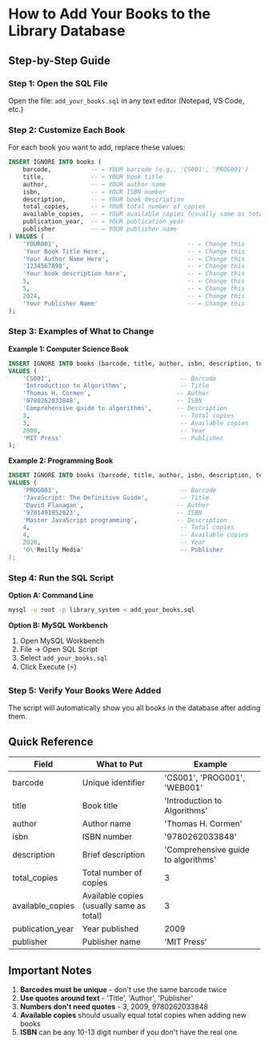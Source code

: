 # How to Add Your Books to the Library Database

## Step-by-Step Guide

### Step 1: Open the SQL File
Open the file: `add_your_books.sql` in any text editor (Notepad, VS Code, etc.)

### Step 2: Customize Each Book
For each book you want to add, replace these values:

```sql
INSERT IGNORE INTO books (
    barcode,           -- ← YOUR barcode (e.g., 'CS001', 'PROG001')
    title,             -- ← YOUR book title
    author,            -- ← YOUR author name
    isbn,              -- ← YOUR ISBN number
    description,       -- ← YOUR book description
    total_copies,      -- ← YOUR total number of copies
    available_copies,  -- ← YOUR available copies (usually same as total)
    publication_year,  -- ← YOUR publication year
    publisher          -- ← YOUR publisher name
) VALUES (
    'YOUR001',                                    -- ← Change this
    'Your Book Title Here',                       -- ← Change this
    'Your Author Name Here',                      -- ← Change this
    '1234567890',                                 -- ← Change this
    'Your book description here',                 -- ← Change this
    5,                                            -- ← Change this
    5,                                            -- ← Change this
    2024,                                         -- ← Change this
    'Your Publisher Name'                         -- ← Change this
);
```

### Step 3: Examples of What to Change

**Example 1: Computer Science Book**
```sql
INSERT IGNORE INTO books (barcode, title, author, isbn, description, total_copies, available_copies, publication_year, publisher) 
VALUES (
    'CS001',                                    -- Barcode
    'Introduction to Algorithms',               -- Title
    'Thomas H. Cormen',                        -- Author
    '9780262033848',                           -- ISBN
    'Comprehensive guide to algorithms',       -- Description
    3,                                          -- Total copies
    3,                                          -- Available copies
    2009,                                       -- Year
    'MIT Press'                                 -- Publisher
);
```

**Example 2: Programming Book**
```sql
INSERT IGNORE INTO books (barcode, title, author, isbn, description, total_copies, available_copies, publication_year, publisher) 
VALUES (
    'PROG001',                                  -- Barcode
    'JavaScript: The Definitive Guide',         -- Title
    'David Flanagan',                          -- Author
    '9781491952023',                           -- ISBN
    'Master JavaScript programming',           -- Description
    4,                                          -- Total copies
    4,                                          -- Available copies
    2020,                                       -- Year
    'O\'Reilly Media'                           -- Publisher
);
```

### Step 4: Run the SQL Script

**Option A: Command Line**
```bash
mysql -u root -p library_system < add_your_books.sql
```

**Option B: MySQL Workbench**
1. Open MySQL Workbench
2. File → Open SQL Script
3. Select `add_your_books.sql`
4. Click Execute (⚡)

### Step 5: Verify Your Books Were Added
The script will automatically show you all books in the database after adding them.

## Quick Reference

| Field | What to Put | Example |
|-------|-------------|---------|
| barcode | Unique identifier | 'CS001', 'PROG001', 'WEB001' |
| title | Book title | 'Introduction to Algorithms' |
| author | Author name | 'Thomas H. Cormen' |
| isbn | ISBN number | '9780262033848' |
| description | Brief description | 'Comprehensive guide to algorithms' |
| total_copies | Total number of copies | 3 |
| available_copies | Available copies (usually same as total) | 3 |
| publication_year | Year published | 2009 |
| publisher | Publisher name | 'MIT Press' |

## Important Notes

1. **Barcodes must be unique** - don't use the same barcode twice
2. **Use quotes around text** - 'Title', 'Author', 'Publisher'
3. **Numbers don't need quotes** - 3, 2009, 9780262033848
4. **Available copies** should usually equal total copies when adding new books
5. **ISBN** can be any 10-13 digit number if you don't have the real one






